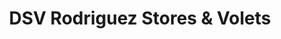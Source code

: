 ---
title: "DSV Rodriguez Stores & Volets"
url: /saint-vivien/dsv-rodriguez-stores-et-volets/
shop: store de fenêtre
---